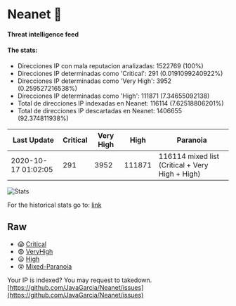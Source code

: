 # Neanet :hocho:
#### Threat intelligence feed
#### The stats:

- Direcciones IP con mala reputacion analizadas: 1522769 (100%)
- Direcciones IP determinadas como 'Critical':  291 (0.0191099240922%)
- Direcciones IP determinadas como 'Very High':  3952 (0.259527216538%)
- Direcciones IP determinadas como 'High':  111871 (7.34655092138)
- Total de direcciones IP indexadas en Neanet:  116114 (7.62518806201%)
- Total de direcciones IP descartadas en Neanet:  1406655 (92.374811938%)

| Last Update | Critical | Very High | High | Paranoia |
| --- | --- | --- | --- | --- |
| 2020-10-17 01:02:05 | 291 | 3952 | 111871 | 116114 mixed list (Critical + Very High + High)|

![Stats](https://docs.google.com/spreadsheets/d/e/2PACX-1vSnaNMIXVabIpDJjufMlzH7poXnshF3mgd8Is1g9ytUEzVsP5my4Trn8f-xkoLLQ38xpL3HtmUexLo6/pubchart?oid=501124687&format=image)

For the historical stats go to: [link](/stats.csv)
## Raw
- :scream: [Critical](https://raw.githubusercontent.com/JavaGarcia/Neanet/master/blacklists/neanet_critical.txt)
- :fearful: [VeryHigh](https://raw.githubusercontent.com/JavaGarcia/Neanet/master/blacklists/neanet_veryHigh.txtt)
- :frowning: [High](https://raw.githubusercontent.com/JavaGarcia/Neanet/master/blacklists/neanet_high.txt)
- :dizzy_face: [Mixed-Paranoia](https://raw.githubusercontent.com/JavaGarcia/Neanet/master/blacklists/neanet_all.txt)


Your IP is indexed? You may request to takedown. [https://github.com/JavaGarcia/Neanet/issues](https://github.com/JavaGarcia/Neanet/issues)




















































































































































































































































































































































































































































































































































































































































































































































































































































































































































































































































































































































































































































































































































































































































































































